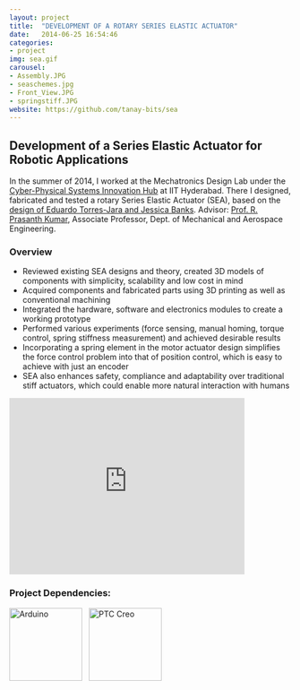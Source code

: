```yaml
---
layout: project
title:  "DEVELOPMENT OF A ROTARY SERIES ELASTIC ACTUATOR"
date:   2014-06-25 16:54:46
categories:
- project
img: sea.gif
carousel:
- Assembly.JPG
- seaschemes.jpg
- Front_View.JPG
- springstiff.JPG
website: https://github.com/tanay-bits/sea
---
```

Development of a Series Elastic Actuator for Robotic Applications
-----------------

In the summer of 2014, I worked at the Mechatronics Design Lab under the [Cyber-Physical Systems Innovation Hub](https://cps.iith.ac.in/cpsiit/) at IIT Hyderabad. There I designed, fabricated and tested a rotary Series Elastic Actuator (SEA), based on the [design of Eduardo Torres-Jara and Jessica Banks](https://groups.csail.mit.edu/lbr/mars/pubs/asimpleandscalableforceactuator50torresjarabanks.pdf). Advisor: [Prof. R. Prasanth Kumar](https://www.iith.ac.in/~rpkumar/), Associate Professor, Dept. of Mechanical and Aerospace Engineering.

### Overview

*  Reviewed existing SEA designs and theory, created 3D models of components with simplicity, scalability and low cost in mind
*  Acquired components and fabricated parts using 3D printing as well as conventional machining
*  Integrated the hardware, software and electronics modules to create a working prototype
*  Performed various experiments (force sensing, manual homing, torque control, spring stiffness measurement) and achieved desirable results
*  Incorporating a spring element in the motor actuator design simplifies the force control problem into that of position control, which is easy to achieve with just an encoder
*  SEA also enhances safety, compliance and adaptability over traditional stiff actuators, which could enable more natural interaction with humans  

<iframe width="420" height="315" src="https://www.youtube.com/embed/YzRIE0Vy--s" frameborder="0" allowfullscreen></iframe>

<br />  

### Project Dependencies:   

<img src="https://fizz.kiersmcfarlane.com/wp-content/uploads/2014/02/arduino_logo1.png" alt="Arduino" height="130" width="130"> &nbsp;
<img src="https://tech-clarity.com/wp-content/uploads/2014/05/PTC-Creo.jpg" alt="PTC Creo" height="130" width="130">


